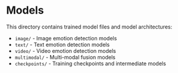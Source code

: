 # Models

This directory contains trained model files and model architectures:

- `image/` - Image emotion detection models
- `text/` - Text emotion detection models  
- `video/` - Video emotion detection models
- `multimodal/` - Multi-modal fusion models
- `checkpoints/` - Training checkpoints and intermediate models